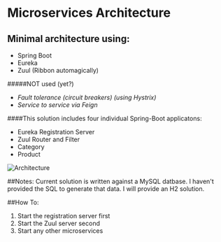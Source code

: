 # Microservices Architecture

## Minimal architecture using:
- Spring Boot
- Eureka
- Zuul (Ribbon automagically)

#####NOT used (yet?)
- _Fault tolerance (circuit breakers) (using Hystrix)_
- _Service to service via Feign_

####This solution includes four individual Spring-Boot applicatons:
- Eureka Registration Server
- Zuul Router and Filter
- Category
- Product

 ![Architecture](https://github.com/randycasburn/microservices_architecture)

##Notes:
Current solution is written against a MySQL datbase. I haven't provided the SQL to generate that data. I will provide an H2 solution.

##How To:

1. Start the registration server first
2. Start the Zuul server second
3. Start any other microservices
